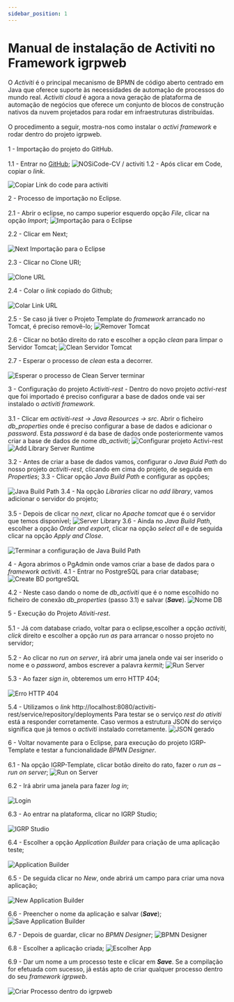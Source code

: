 ```yaml
---
sidebar_position: 1
---
```


# Manual de instalação de Activiti no Framework igrpweb

O _Activiti_ é o principal mecanismo de BPMN de código aberto centrado em Java que oferece suporte às necessidades de automação de processos do mundo real. _Activiti cloud_ é agora a nova geração de plataforma de automação de negócios que oferece um conjunto de blocos de construção nativos da nuvem projetados para rodar em infraestruturas distribuídas.<br></br>
O procedimento a seguir, mostra-nos como instalar o _activi framework_ e rodar dentro do projeto igrpweb.<br></br>
 1 - Importação do projeto do GitHub.<br></br>
 1.1 - Entrar no [GitHub](https://github.com/NOSiCode-CV/activiti);
 ![NOSiCode-CV / activiti](img/nosiCodeActiviti.png)
 1.2 - Após clicar em Code, copiar o _link_.

 ![Copiar Link do code para activiti](img/copyLink.png)

 2 - Processo de importação no Eclipse.<br></br>
 2.1 - Abrir o eclipse, no campo superior esquerdo opção _File_, clicar na opção _Import_;
 ![Importação para o Eclipse ](img/importEclipse.png)

 2.2 - Clicar em Next;<br></br>
 ![Next Importação para o Eclipse](img/nextImportEclipse.png)

2.3 - Clicar no Clone URI;<br></br>
![Clone URL](img/cloneURL.png)

2.4 - Colar o _link_ copiado do Github;<br></br> 
![Colar Link URL](img/colarURL.png)

2.5 - Se caso já tiver o Projeto Template do _framework_ arrancado no Tomcat, é preciso removê-lo;
![Remover Tomcat](img/removeTomcat.png)

2.6 - Clicar no botão direito do rato e escolher a opção _clean_ para limpar o Servidor Tomcat;
![Clean Servidor Tomcat](img/cleanServerTomcat.png)

2.7 - Esperar o processo de _clean_ esta a decorrer.<br></br>
![Esperar o processo de Clean Server terminar](img/processoCleanServer.png)

3 - Configuração do projeto _Activiti-rest_ - Dentro do novo projeto _activi-rest_ que foi importado é preciso configurar a base de dados onde vai ser instalado o _activiti framework_.<br></br>
3.1 - Clicar em _activiti-rest -> Java Resources -> src_. Abrir o ficheiro _db_properties_ onde é preciso configurar a base de dados e adicionar o _password_. Esta _password_ é da base de dados onde posteriormente vamos criar a base de dados de nome _db_activiti_;
![Configurar projeto Activi-rest](img/configProjetoActRest.png)
![Add Library Server Runtime](img/addLibraryServerRuntime.png)

3.2 - Antes de criar a base de dados vamos, configurar o _Java Buid Path_ do nosso projeto _activiti-rest_, clicando em cima do projeto, de seguida em _Properties_;
3.3 - Clicar opção _Java Build Path_ e configurar as opções;<br></br>
![Java Build Path](img/javaBuildPath.png)
3.4 - Na opção _Libraries_ clicar no _add library_, vamos adicionar o servidor do projeto;<br></br>
3.5 - Depois de clicar no _next_, clicar no _Apache tomcat_ que é o servidor que temos disponível;
![Server Library](img/serverLibrary.png)
3.6 - Ainda no _Java Build Path_, escolher a opção _Order and export_, clicar na opção _select all_ e de seguida clicar na opção _Apply and Close_.<br></br>
![Terminar a configuração de Java Build Path](img/finishConfigJavaBuildPath.png)

4 - Agora abrimos o PgAdmin onde vamos criar a base de dados para o _framework activiti_.
4.1 - Entrar no PostgreSQL para criar database;
![Create BD portgreSQL](img/createBDPostgreSQL.png)

4.2 - Neste caso dando o nome de _db_activiti_ que é o nome escolhido no ficheiro de conexão _db_properties_ (passo 3.1) e salvar (**_Save_**).
![Nome DB](img/nameDB.png)

5 - Execução do Projeto _Ativiti-rest_.<br></br>
5.1 - Já com database criado, voltar para o eclipse,escolher a opção _activiti_, _click_ direito e escolher a opção _run as_ para arrancar o nosso projeto no servidor;<br></br>
5.2 - Ao clicar no _run on server_, irá abrir uma janela onde vai ser inserido o nome e o _password_, ambos escrever a palavra _kermit_;
![Run Server](img/runServer.png)

5.3 - Ao fazer _sign in_, obteremos um erro HTTP 404;<br></br>
![Erro HTTP 404](img/erroHTTP404.png)

5.4 - Utilizamos o _link_ http://localhost:8080/activiti-rest/service/repository/deployments
Para testar se o serviço _rest do ativiti_ está a responder corretamente. Caso vermos a estrutura JSON do serviço significa que já temos o _activiti_ instalado corretamente.
![JSON gerado](img/json.png)

6 - Voltar novamente para o Eclipse, para execução do projeto IGRP-Template e testar a funcionalidade _BPMN Designer_.<br></br>
6.1 - Na opção IGRP-Template, clicar botão direito do rato, fazer o _run as –run on server_;
![Run on Server](img/runOnServer.png)

6.2 - Irá abrir uma janela para fazer _log in_;<br></br>
![Login](img/login.png)

6.3 - Ao entrar na plataforma, clicar no IGRP Studio;<br></br>
![IGRP Studio](img/igrpStudio.png)

6.4 - Escolher a opção _Application Builder_  para criação de uma aplicação teste;<br></br>
![Application Builder](img/appBuilder.png)

6.5 - De seguida clicar no _New_, onde abrirá um campo para criar uma nova aplicação;<br></br>
![New Application Builder](img/newAppBuilder.png)

6.6 - Preencher o nome da aplicação e salvar (**_Save_**);
![Save Application Builder](img/saveAppBuilder.png)

6.7 - Depois de guardar, clicar no _BPMN Designer_;
![BPMN Designer](img/bpmnDesigner.png)

6.8 - Escolher a aplicação criada;
![Escolher App](img/escolherApp.png)

6.9 - Dar um nome a um processo teste e clicar em **_Save_**. Se a compilação for efetuada com sucesso, já estás apto de criar qualquer processo dentro do seu _framework igrpweb_.<br></br>
![Criar Processo dentro do igrpweb](img/createProcessIgrpweb.png)                                                                                        


















